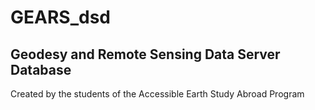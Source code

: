 # GEARS_dsd
## Geodesy and Remote Sensing Data Server Database

Created by the students of the Accessible Earth Study Abroad Program
